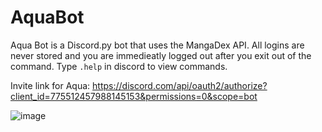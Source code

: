# AquaBot
Aqua Bot is a Discord.py bot that uses the MangaDex API. All logins are never stored and you are immedieatly logged out after you exit out of the command. Type `.help` in discord to view commands. 

Invite link for Aqua: https://discord.com/api/oauth2/authorize?client_id=775512457988145153&permissions=0&scope=bot

![image](https://user-images.githubusercontent.com/75679738/144752170-74c3d025-3987-499c-ad06-9d85a8d7710b.png)

